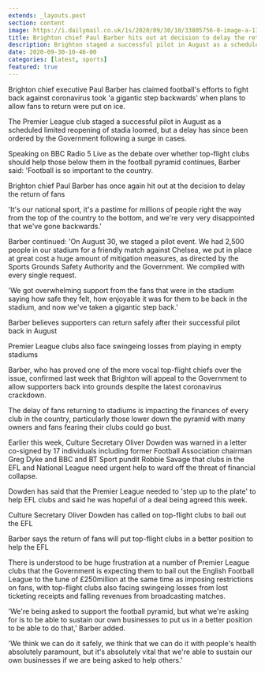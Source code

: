 ```yaml
---
extends: _layouts.post
section: content
image: https://i.dailymail.co.uk/1s/2020/09/30/10/33805756-0-image-a-13_1601458290160.jpg 
title: Brighton chief Paul Barber hits out at decision to delay the return of fans again 
description: Brighton staged a successful pilot in August as a scheduled limited reopening of stadia loomed, but a delay has since been ordered by the Government following a surge in Covid-19 cases. 
date: 2020-09-30-10-46-00 
categories: [latest, sports] 
featured: true 
--- 
```

Brighton chief executive Paul Barber has claimed football's efforts to fight back against coronavirus took 'a gigantic step backwards' when plans to allow fans to return were put on ice.

The Premier League club staged a successful pilot in August as a scheduled limited reopening of stadia loomed, but a delay has since been ordered by the Government following a surge in cases.

Speaking on BBC Radio 5 Live as the debate over whether top-flight clubs should help those below them in the football pyramid continues, Barber said: 'Football is so important to the country.

Brighton chief Paul Barber has once again hit out at the decision to delay the return of fans

'It's our national sport, it's a pastime for millions of people right the way from the top of the country to the bottom, and we're very very disappointed that we've gone backwards.' 

Barber continued: 'On August 30, we staged a pilot event. We had 2,500 people in our stadium for a friendly match against Chelsea, we put in place at great cost a huge amount of mitigation measures, as directed by the Sports Grounds Safety Authority and the Government. We complied with every single request.

'We got overwhelming support from the fans that were in the stadium saying how safe they felt, how enjoyable it was for them to be back in the stadium, and now we've taken a gigantic step back.'

Barber believes supporters can return safely after their successful pilot back in August

Premier League clubs also face swingeing losses from playing in empty stadiums 

Barber, who has proved one of the more vocal top-flight chiefs over the issue, confirmed last week that Brighton will appeal to the Government to allow supporters back into grounds despite the latest coronavirus crackdown.

The delay of fans returning to stadiums is impacting the finances of every club in the country, particularly those lower down the pyramid with many owners and fans fearing their clubs could go bust.

Earlier this week, Culture Secretary Oliver Dowden was warned in a letter co-signed by 17 individuals including former Football Association chairman Greg Dyke and BBC and BT Sport pundit Robbie Savage that clubs in the EFL and National League need urgent help to ward off the threat of financial collapse.

Dowden has said that the Premier League needed to 'step up to the plate' to help EFL clubs and said he was hopeful of a deal being agreed this week.

Culture Secretary Oliver Dowden has called on top-flight clubs to bail out the EFL

Barber says the return of fans will put top-flight clubs in a better position to help the EFL

There is understood to be huge frustration at a number of Premier League clubs that the Government is expecting them to bail out the English Football League to the tune of £250million at the same time as imposing restrictions on fans, with top-flight clubs also facing swingeing losses from lost ticketing receipts and falling revenues from broadcasting matches.

'We're being asked to support the football pyramid, but what we're asking for is to be able to sustain our own businesses to put us in a better position to be able to do that,' Barber added.

'We think we can do it safely, we think that we can do it with people's health absolutely paramount, but it's absolutely vital that we're able to sustain our own businesses if we are being asked to help others.' 

